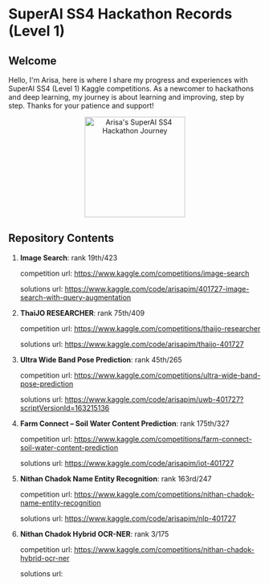 # SuperAI SS4 Hackathon Records (Level 1)

## Welcome

Hello, I'm Arisa, here is where I share my progress and experiences with SuperAI SS4 (Level 1) Kaggle competitions. As a newcomer to hackathons and deep learning, my journey is about learning and improving, step by step. Thanks for your patience and support!


<p align="center">
  <img src="(https://i.ibb.co/LRsgrXF/rank.png)" alt="Arisa's SuperAI SS4 Hackathon Journey" width="200"/>
</p>


## Repository Contents

1. **Image Search**: rank 19th/423

    competition url: https://www.kaggle.com/competitions/image-search

    solutions url: https://www.kaggle.com/code/arisapim/401727-image-search-with-query-augmentation


2. **ThaiJO RESEARCHER**: rank 75th/409

    competition url: https://www.kaggle.com/competitions/thaijo-researcher

    solutions url: https://www.kaggle.com/code/arisapim/thaijo-401727


3. **Ultra Wide Band Pose Prediction**: rank 45th/265

    competition url: https://www.kaggle.com/competitions/ultra-wide-band-pose-prediction

    solutions url: https://www.kaggle.com/code/arisapim/uwb-401727?scriptVersionId=163215136


4. **Farm Connect – Soil Water Content Prediction**: rank 175th/327

    competition url: https://www.kaggle.com/competitions/farm-connect-soil-water-content-prediction

    solutions url: https://www.kaggle.com/code/arisapim/iot-401727


5. **Nithan Chadok Name Entity Recognition**: rank 163rd/247

    competition url: https://www.kaggle.com/competitions/nithan-chadok-name-entity-recognition

    solutions url: https://www.kaggle.com/code/arisapim/nlp-401727

6. **Nithan Chadok Hybrid OCR-NER**: rank 3/175
   
   competition url: https://www.kaggle.com/competitions/nithan-chadok-hybrid-ocr-ner
   
   solutions url: 
